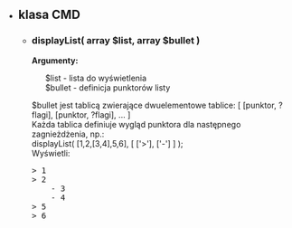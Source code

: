 <ul>
    <li><h2>klasa CMD</h2></li>
    <ul>
        <li><h3>displayList( array $list, array $bullet )</h3></li>
        <p> <b>Argumenty:</b> <ul>
            $list - lista do wyświetlenia<br>
            $bullet - definicja punktorów listy
        </ul> </p>
        <p>
            $bullet jest tablicą zwierające dwuelementowe tablice: [ [punktor, ?flagi], [punktor, ?flagi], ... ]<br>
            Każda tablica definiuje wygląd punktora dla następnego zagnieżdżenia, np.:<br>
            displayList( [1,2,[3,4],5,6], [ ['>'], ['-'] ] );<br>
            Wyświetli:
            <pre>
> 1
> 2
    - 3
    - 4
> 5
> 6
            </pre>
    </ul>
</ul>
